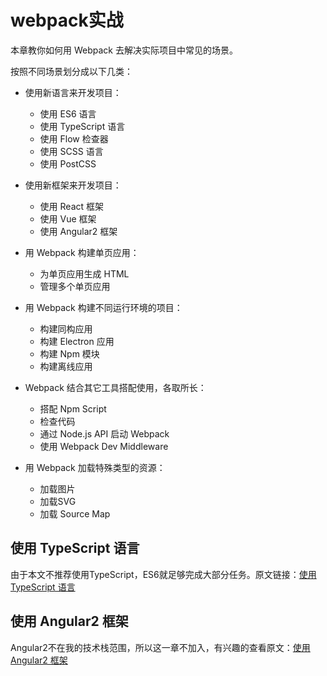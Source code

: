 ﻿# webpack实战 #

本章教你如何用 Webpack 去解决实际项目中常见的场景。

按照不同场景划分成以下几类：

- 使用新语言来开发项目：
    - 使用 ES6 语言
    - 使用 TypeScript 语言
    - 使用 Flow 检查器
    - 使用 SCSS 语言
    - 使用 PostCSS

- 使用新框架来开发项目：
    - 使用 React 框架
    - 使用 Vue 框架
    - 使用 Angular2 框架

- 用 Webpack 构建单页应用：
    - 为单页应用生成 HTML
    - 管理多个单页应用

- 用 Webpack 构建不同运行环境的项目：
    - 构建同构应用
    - 构建 Electron 应用
    - 构建 Npm 模块
    - 构建离线应用

- Webpack 结合其它工具搭配使用，各取所长：
    - 搭配 Npm Script
    - 检查代码
    - 通过 Node.js API 启动 Webpack
    - 使用 Webpack Dev Middleware

- 用 Webpack 加载特殊类型的资源：
    - 加载图片
    - 加载SVG
    - 加载 Source Map

## 使用 TypeScript 语言 ##

由于本文不推荐使用TypeScript，ES6就足够完成大部分任务。原文链接：[使用 TypeScript 语言](http://webpack.wuhaolin.cn/3%E5%AE%9E%E6%88%98/3-2%E4%BD%BF%E7%94%A8TypeScript%E8%AF%AD%E8%A8%80.html)

## 使用 Angular2 框架 ##

Angular2不在我的技术栈范围，所以这一章不加入，有兴趣的查看原文：[使用 Angular2 框架](http://webpack.wuhaolin.cn/3%E5%AE%9E%E6%88%98/3-8%E4%BD%BF%E7%94%A8Angular2%E6%A1%86%E6%9E%B6.html)















